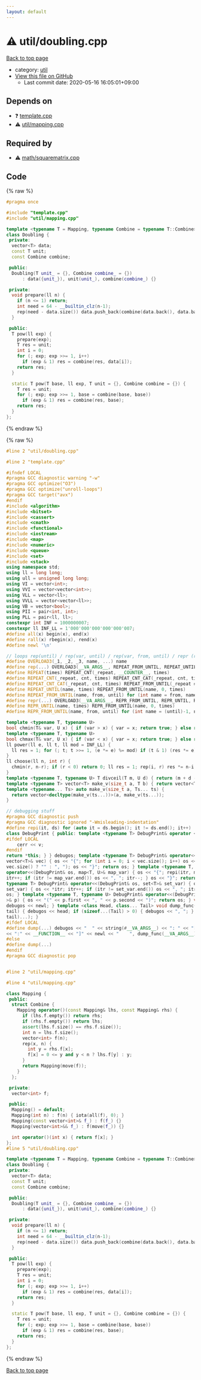 ```yaml
---
layout: default
---
```


<!-- mathjax config similar to math.stackexchange -->
<script type="text/javascript" async
  src="https://cdnjs.cloudflare.com/ajax/libs/mathjax/2.7.5/MathJax.js?config=TeX-MML-AM_CHTML">
</script>
<script type="text/x-mathjax-config">
  MathJax.Hub.Config({
    TeX: { equationNumbers: { autoNumber: "AMS" }},
    tex2jax: {
      inlineMath: [ ['$','$'] ],
      processEscapes: true
    },
    "HTML-CSS": { matchFontHeight: false },
    displayAlign: "left",
    displayIndent: "2em"
  });
</script>

<script type="text/javascript" src="https://cdnjs.cloudflare.com/ajax/libs/jquery/3.4.1/jquery.min.js"></script>
<script src="https://cdn.jsdelivr.net/npm/jquery-balloon-js@1.1.2/jquery.balloon.min.js" integrity="sha256-ZEYs9VrgAeNuPvs15E39OsyOJaIkXEEt10fzxJ20+2I=" crossorigin="anonymous"></script>
<script type="text/javascript" src="../../assets/js/copy-button.js"></script>
<link rel="stylesheet" href="../../assets/css/copy-button.css" />


# :warning: util/doubling.cpp

<a href="../../index.html">Back to top page</a>

* category: <a href="../../index.html#05c7e24700502a079cdd88012b5a76d3">util</a>
* <a href="{{ site.github.repository_url }}/blob/master/util/doubling.cpp">View this file on GitHub</a>
    - Last commit date: 2020-05-16 16:05:01+09:00




## Depends on

* :question: <a href="../template.cpp.html">template.cpp</a>
* :warning: <a href="mapping.cpp.html">util/mapping.cpp</a>


## Required by

* :warning: <a href="../math/squarematrix.cpp.html">math/squarematrix.cpp</a>


## Code

<a id="unbundled"></a>
{% raw %}
```cpp
#pragma once

#include "template.cpp"
#include "util/mapping.cpp"

template <typename T = Mapping, typename Combine = typename T::Combine>
class Doubling {
 private:
  vector<T> data;
  const T unit;
  const Combine combine;

 public:
  Doubling(T unit_ = {}, Combine combine_ = {})
      : data({unit_}), unit(unit_), combine(combine_) {}

 private:
  void prepare(ll n) {
    if (n <= 1) return;
    int need = 64 - __builtin_clz(n-1);
    rep(need - data.size()) data.push_back(combine(data.back(), data.back()));
  }

 public:
  T pow(ll exp) {
    prepare(exp);
    T res = unit;
    int i = 0;
    for (; exp; exp >>= 1, i++)
      if (exp & 1) res = combine(res, data[i]);
    return res;
  }

  static T pow(T base, ll exp, T unit = {}, Combine combine = {}) {
    T res = unit;
    for (; exp; exp >>= 1, base = combine(base, base))
      if (exp & 1) res = combine(res, base);
    return res;
  }
};

```
{% endraw %}

<a id="bundled"></a>
{% raw %}
```cpp
#line 2 "util/doubling.cpp"

#line 2 "template.cpp"

#ifndef LOCAL
#pragma GCC diagnostic warning "-w"
#pragma GCC optimize("O3")
#pragma GCC optimize("unroll-loops")
#pragma GCC target("avx")
#endif
#include <algorithm>
#include <bitset>
#include <cassert>
#include <cmath>
#include <functional>
#include <iostream>
#include <map>
#include <numeric>
#include <queue>
#include <set>
#include <stack>
using namespace std;
using ll = long long;
using ull = unsigned long long;
using VI = vector<int>;
using VVI = vector<vector<int>>;
using VLL = vector<ll>;
using VVLL = vector<vector<ll>>;
using VB = vector<bool>;
using PII = pair<int, int>;
using PLL = pair<ll, ll>;
constexpr int INF = 1000000007;
constexpr ll INF_LL = 1'000'000'000'000'000'007;
#define all(x) begin(x), end(x)
#define rall(x) rbegin(x), rend(x)
#define newl '\n'

// loops rep(until) / rep(var, until) / rep(var, from, until) / repr (reversed order)
#define OVERLOAD3(_1, _2, _3, name, ...) name
#define rep(...) OVERLOAD3(__VA_ARGS__, REPEAT_FROM_UNTIL, REPEAT_UNTIL, REPEAT)(__VA_ARGS__)
#define REPEAT(times) REPEAT_CNT(_repeat, __COUNTER__, times)
#define REPEAT_CNT(_repeat, cnt, times) REPEAT_CNT_CAT(_repeat, cnt, times)
#define REPEAT_CNT_CAT(_repeat, cnt, times) REPEAT_FROM_UNTIL(_repeat ## cnt, 0, times)
#define REPEAT_UNTIL(name, times) REPEAT_FROM_UNTIL(name, 0, times)
#define REPEAT_FROM_UNTIL(name, from, until) for (int name = from, name ## __until = (until); name < name ## __until; name++)
#define repr(...) OVERLOAD3(__VA_ARGS__, REPR_FROM_UNTIL, REPR_UNTIL, REPEAT)(__VA_ARGS__)
#define REPR_UNTIL(name, times) REPR_FROM_UNTIL(name, 0, times)
#define REPR_FROM_UNTIL(name, from, until) for (int name = (until)-1, name ## __from = (from); name >= name ## __from; name--)

template <typename T, typename U>
bool chmin(T& var, U x) { if (var > x) { var = x; return true; } else return false; }
template <typename T, typename U>
bool chmax(T& var, U x) { if (var < x) { var = x; return true; } else return false; }
ll power(ll e, ll t, ll mod = INF_LL) {
  ll res = 1; for (; t; t >>= 1, (e *= e) %= mod) if (t & 1) (res *= e) %= mod; return res;
}
ll choose(ll n, int r) {
  chmin(r, n-r); if (r < 0) return 0; ll res = 1; rep(i, r) res *= n-i, res /= i+1; return res;
}
template <typename T, typename U> T divceil(T m, U d) { return (m + d - 1) / d; }
template <typename T> vector<T> make_v(size_t a, T b) { return vector<T>(a, b); }
template <typename... Ts> auto make_v(size_t a, Ts... ts) {
  return vector<decltype(make_v(ts...))>(a, make_v(ts...));
}

// debugging stuff
#pragma GCC diagnostic push
#pragma GCC diagnostic ignored "-Wmisleading-indentation"
#define repi(it, ds) for (auto it = ds.begin(); it != ds.end(); it++)
class DebugPrint { public: template <typename T> DebugPrint& operator <<(const T& v) {
#ifdef LOCAL
    cerr << v;
#endif
return *this; } } debugos; template <typename T> DebugPrint& operator<<(DebugPrint& os, const
vector<T>& vec) { os << "{"; for (int i = 0; i < vec.size(); i++) os << vec[i] << (i + 1 ==
vec.size() ? "" : ", "); os << "}"; return os; } template <typename T, typename U> DebugPrint&
operator<<(DebugPrint& os, map<T, U>& map_var) { os << "{"; repi(itr, map_var) { os << *itr;
itr++; if (itr != map_var.end()) os << ", "; itr--; } os << "}"; return os; } template <
typename T> DebugPrint& operator<<(DebugPrint& os, set<T>& set_var) { os << "{"; repi(itr,
set_var) { os << *itr; itr++; if (itr != set_var.end()) os << ", "; itr--; } os << "}"; return
os; } template <typename T, typename U> DebugPrint& operator<<(DebugPrint& os, const pair<T, U
>& p) { os << "(" << p.first << ", " << p.second << ")"; return os; } void dump_func() {
debugos << newl; } template <class Head, class... Tail> void dump_func(Head &&head, Tail &&...
tail) { debugos << head; if (sizeof...(Tail) > 0) { debugos << ", "; } dump_func(std::move(
tail)...); }
#ifdef LOCAL
#define dump(...) debugos << "  " << string(#__VA_ARGS__) << ": " << "[" << to_string(__LINE__) \
<< ":" << __FUNCTION__ << "]" << newl << "    ", dump_func(__VA_ARGS__)
#else
#define dump(...)
#endif
#pragma GCC diagnostic pop


#line 2 "util/mapping.cpp"

#line 4 "util/mapping.cpp"

class Mapping {
 public:
  struct Combine {
    Mapping operator()(const Mapping& lhs, const Mapping& rhs) {
      if (lhs.f.empty()) return rhs;
      if (rhs.f.empty()) return lhs;
      assert(lhs.f.size() == rhs.f.size());
      int n = lhs.f.size();
      vector<int> f(n);
      rep(x, n) {
        int y = rhs.f[x];
        f[x] = 0 <= y and y < n ? lhs.f[y] : y;
      }
      return Mapping(move(f));
    }
  };

 private:
  vector<int> f;

 public:
  Mapping() = default;
  Mapping(int n) : f(n) { iota(all(f), 0); }
  Mapping(const vector<int>& f_) : f(f_) {}
  Mapping(vector<int>&& f_) : f(move(f_)) {}

  int operator()(int x) { return f[x]; }
};
#line 5 "util/doubling.cpp"

template <typename T = Mapping, typename Combine = typename T::Combine>
class Doubling {
 private:
  vector<T> data;
  const T unit;
  const Combine combine;

 public:
  Doubling(T unit_ = {}, Combine combine_ = {})
      : data({unit_}), unit(unit_), combine(combine_) {}

 private:
  void prepare(ll n) {
    if (n <= 1) return;
    int need = 64 - __builtin_clz(n-1);
    rep(need - data.size()) data.push_back(combine(data.back(), data.back()));
  }

 public:
  T pow(ll exp) {
    prepare(exp);
    T res = unit;
    int i = 0;
    for (; exp; exp >>= 1, i++)
      if (exp & 1) res = combine(res, data[i]);
    return res;
  }

  static T pow(T base, ll exp, T unit = {}, Combine combine = {}) {
    T res = unit;
    for (; exp; exp >>= 1, base = combine(base, base))
      if (exp & 1) res = combine(res, base);
    return res;
  }
};

```
{% endraw %}

<a href="../../index.html">Back to top page</a>


